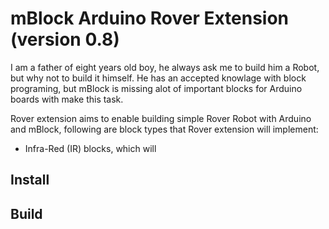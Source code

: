 # mBlock Arduino Rover Extension (version 0.8)
I am a father of eight years old boy, he always ask me to build him a Robot, but why not to build it himself. He has an accepted knowlage with block programing, but mBlock is missing alot of important blocks for Arduino boards with make this task.

Rover extension aims to enable building simple Rover Robot with Arduino and mBlock, following are block types that Rover extension will implement:
* Infra-Red (IR) blocks, which will

## Install

## Build
